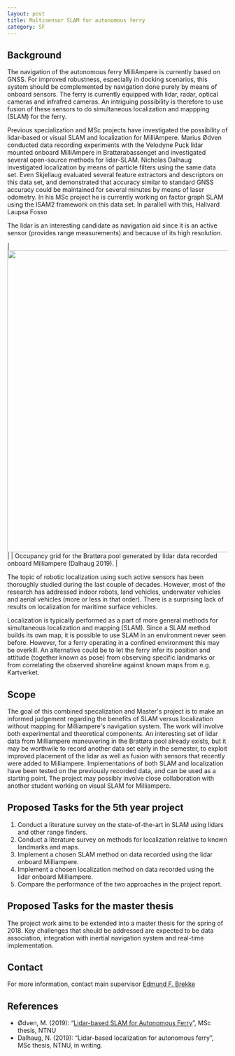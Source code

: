 ```yaml
---
layout: post
title: Multisensor SLAM for autonomous ferry
category: SF
---
```

## Background
The navigation of the autonomous ferry MilliAmpere is currently based on GNSS. For improved robustness, especially in docking scenarios,
this system should be complemented by navigation done purely by means of onboard sensors. 
The ferry is currently equipped with lidar, radar, optical cameras and infrafred cameras. 
An intriguing possibility is therefore to use fusion of these sensors to do simultaneous localization and mappping (SLAM) for the ferry. 

Previous specialization and MSc projects have investigated the possibility of lidar-based or visual SLAM and localization for MilliAmpere. Marius Ødven conducted data recording experiments with the Velodyne Puck lidar mounted onboard MilliAmpere in Brattørabassenget and investigated several open-source methods for lidar-SLAM. Nicholas Dalhaug investigated localization by means of particle filters using the same data set. Even Skjellaug evaluated several feature extractors and descriptors on this data set, and demonstrated that accuracy similar to standard GNSS accuracy could be maintained for several minutes by means of laser odometry. In his MSc project he is currently working on factor graph SLAM using the ISAM2 framework on this data set. In parallell with this, Hallvard Laupsa Fosso 
 



The lidar is an interesting candidate as navigation aid since it is an active sensor (provides range measurements) and because of its high resolution. 

|<img src="{{site.url}}/assets/occupancybratt.png" width="690"> | 
| Occupancy grid for the Brattøra pool generated by lidar data recorded onboard Milliampere (Dalhaug 2019). | 

The topic of robotic localization using such active sensors has been thoroughly studied during the last couple of decades. 
However, most of the research has addressed indoor robots, land vehicles, underwater vehicles and aerial vehicles (more or less in that order). 
There is a surprising lack of results on localization for maritime surface vehicles. 

Localization is typically performed as a part of more general methods for simultaneous localization and mapping (SLAM). 
Since a SLAM method builds its own map, it is possible to use SLAM in an environment never seen before. 
However, for a ferry operating in a confined environment this may be overkill. An alternative could be to let the ferry infer its position and attitude (together known as pose) 
from observing specific landmarks or from correlating the observed shoreline against known maps from e.g. Kartverket. 

## Scope
The goal of this combined specalization and Master's project is to make an informed judgement regarding the benefits of SLAM versus localization without mapping for Milliampere's navigation system. The work will involve both experimental and theoretical components. An interesting set of lidar data from Milliampere maneuvering in the Brattøra pool already exists, but it may be worthwile to record another data set early in the semester, to exploit improved placement of the lidar as well as fusion with sensors that recently were added to Milliampere. 
Implementations of both SLAM and localization have been tested on the previously recorded data, and can be used as a starting point. 
The project may possibly involve close collaboration with another student working on visual SLAM for Milliampere.

## Proposed Tasks for the 5th year project

1. Conduct a literature survey on the state-of-the-art in SLAM using lidars and other range finders.
2. Conduct a literature survey on methods for localization relative to known landmarks and maps. 
3. Implement a chosen SLAM method on data recorded using the lidar onboard Milliampere. 
4. Implement a chosen localization method on data recorded using the lidar onboard Milliampere. 
5. Compare the performance of the two approaches in the project report. 

## Proposed Tasks for the master thesis

The project work aims to be extended into a master thesis for the spring of 2018. Key challenges that should be addressed are expected to be data association, integration with inertial navigation system and real-time implementation. 

## Contact
For more information, contact main supervisor [Edmund F. Brekke](http://www.ntnu.no/ansatte/edmundfo)

## References

* Ødven, M. (2019): “[Lidar-based SLAM for Autonomous Ferry](http://folk.ntnu.no/edmundfo/msc2019-2020/MasterFinalReducedMarius.pdf)”, MSc thesis, NTNU
* Dalhaug, N. (2019): “Lidar-based localization for autonomous ferry”, MSc thesis, NTNU, in writing. 